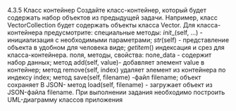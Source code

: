 4.3.5 Класс контейнер
Создайте класс-контейнер, который будет содержать набор объектов из предыдущей задачи. Например, класс VectorCollection будет содержать объекты класса Vector. 
Для класса-контейнера предусмотрите: 
специальные методы: 
_init__(self, ...) - инициализация с необходимыми параметрами; 
_str_(self) - представление объекта в удобном для человека виде; 
_getitem_() индексация и срез для класса-контейнера. 
поля, методы, свойства: 
поле_data - содержит набор данных; 
метод add(self, value)- добавляет элемент value в контейнер; 
метод remove(self, index) удаляет элемент из контейнера по индексу index; 
метод save(self, filename) -файл filename; объект сохраняет B JSON-
метод load(self, filename) - загружает объект из JSON-файла filename. 
При выполнении задания необходимо построить UML-диаграмму классов приложения
